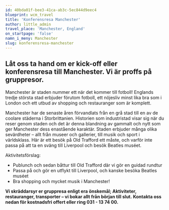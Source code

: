 ```yaml
---
id: 40bda01f-bee3-41ca-ab3c-5ec844d9eec4
blueprint: wcm_travel
title: 'Konferensresa Manchester'
author: little_admin
travel_place: 'Manchester, England'
on_startpage: 'false'
namn_i_meny: Manchester
slug: konferensresa-manchester
---
```

<h2>Låt oss ta hand om er kick-off eller konferensresa till Manchester. Vi är proffs på gruppresor.</h2>
<p>Manchester är staden nummer ett när det kommer till fotboll! Englands tredje största stad erbjuder förutom fotboll, ett nöjesliv minst lika bra som i London och ett utbud av shopping och restauranger som är komplett.</p>
<p>Manchester har de senaste åren förvandlats från en grå stad till en av de coolare städerna i Storbrittanien. Historien som industristad visar sig när du reser genom staden och det är denna blandning av gammalt och nytt som ger Manchester dess enastående karaktär. Staden erbjuder många olika sevärdheter – allt från museer och gallerier, till musik och sport i världsklass. Här är ett besök på Old Trafford ett måste, och varför inte passa på att ta en sväng till Liverpool och besök Beatles muséet.</p>
<p>Aktivitetsförslag:</p>
<ul>
<li>Publunch och sedan båttur till Old Trafford där vi gör en guidad rundtur</li>
<li>Passa på och gör en utflykt till Liverpool, och kanske besöka Beatles muséet</li>
<li>Bra shopping och mycket musik i Manchester!</li>
</ul>
<div><strong>Vi skräddarsyr er gruppresa enligt era önskemål; Aktiviteter, restauranger, transporter – vi bokar allt från början till slut. <strong>Kontakta oss nedan för kostnadsfri offert eller ring 031 - 13 74 00.</strong></strong></div>
